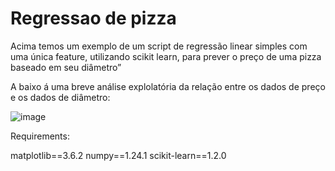# Regressao de pizza

Acima temos um exemplo de um script de regressão linear simples com uma única feature, utilizando scikit learn, para prever o preço de uma pizza baseado em seu diâmetro”

A baixo á uma breve análise explolatória da relação entre os dados de preço e os dados de diâmetro:

![image](https://user-images.githubusercontent.com/67965680/211149486-3261422a-f407-42ec-8d04-7ed6b4b8fb73.png)

Requirements:

matplotlib==3.6.2
numpy==1.24.1
scikit-learn==1.2.0
